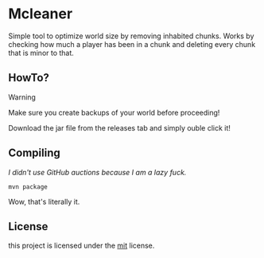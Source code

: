 # Mcleaner
Simple tool to optimize world size by removing inhabited chunks.
Works by checking how much a player has been in a chunk and deleting every chunk that is minor to that.

## HowTo?

> [!WARNING]  
> Make sure you create backups of your world before proceeding!

Download the jar file from the releases tab and simply ouble click it!

## Compiling
*I didn't use GitHub auctions because I am a lazy fuck.*

``mvn package``

Wow, that's literally it.

## License
this project is licensed under the [mit](https://opensource.org/license/mit) license.